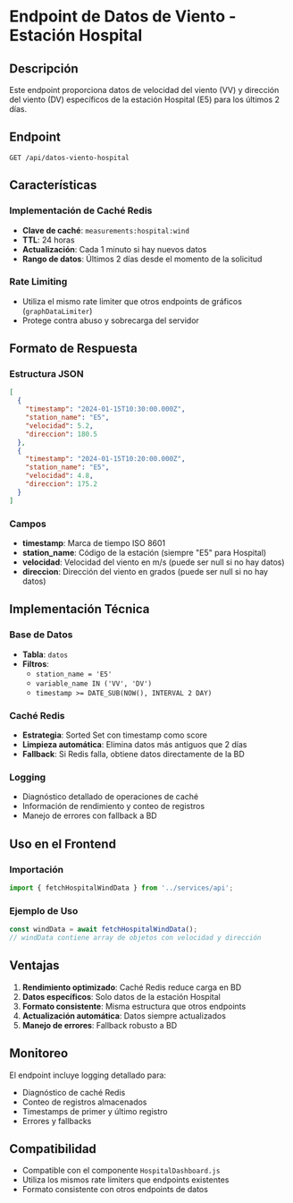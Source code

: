 # Endpoint de Datos de Viento - Estación Hospital

## Descripción

Este endpoint proporciona datos de velocidad del viento (VV) y dirección del viento (DV) específicos de la estación Hospital (E5) para los últimos 2 días.

## Endpoint

```
GET /api/datos-viento-hospital
```

## Características

### Implementación de Caché Redis
- **Clave de caché**: `measurements:hospital:wind`
- **TTL**: 24 horas
- **Actualización**: Cada 1 minuto si hay nuevos datos
- **Rango de datos**: Últimos 2 días desde el momento de la solicitud

### Rate Limiting
- Utiliza el mismo rate limiter que otros endpoints de gráficos (`graphDataLimiter`)
- Protege contra abuso y sobrecarga del servidor

## Formato de Respuesta

### Estructura JSON
```json
[
  {
    "timestamp": "2024-01-15T10:30:00.000Z",
    "station_name": "E5",
    "velocidad": 5.2,
    "direccion": 180.5
  },
  {
    "timestamp": "2024-01-15T10:20:00.000Z",
    "station_name": "E5",
    "velocidad": 4.8,
    "direccion": 175.2
  }
]
```

### Campos
- **timestamp**: Marca de tiempo ISO 8601
- **station_name**: Código de la estación (siempre "E5" para Hospital)
- **velocidad**: Velocidad del viento en m/s (puede ser null si no hay datos)
- **direccion**: Dirección del viento en grados (puede ser null si no hay datos)

## Implementación Técnica

### Base de Datos
- **Tabla**: `datos`
- **Filtros**: 
  - `station_name = 'E5'`
  - `variable_name IN ('VV', 'DV')`
  - `timestamp >= DATE_SUB(NOW(), INTERVAL 2 DAY)`

### Caché Redis
- **Estrategia**: Sorted Set con timestamp como score
- **Limpieza automática**: Elimina datos más antiguos que 2 días
- **Fallback**: Si Redis falla, obtiene datos directamente de la BD

### Logging
- Diagnóstico detallado de operaciones de caché
- Información de rendimiento y conteo de registros
- Manejo de errores con fallback a BD

## Uso en el Frontend

### Importación
```javascript
import { fetchHospitalWindData } from '../services/api';
```

### Ejemplo de Uso
```javascript
const windData = await fetchHospitalWindData();
// windData contiene array de objetos con velocidad y dirección
```

## Ventajas

1. **Rendimiento optimizado**: Caché Redis reduce carga en BD
2. **Datos específicos**: Solo datos de la estación Hospital
3. **Formato consistente**: Misma estructura que otros endpoints
4. **Actualización automática**: Datos siempre actualizados
5. **Manejo de errores**: Fallback robusto a BD

## Monitoreo

El endpoint incluye logging detallado para:
- Diagnóstico de caché Redis
- Conteo de registros almacenados
- Timestamps de primer y último registro
- Errores y fallbacks

## Compatibilidad

- Compatible con el componente `HospitalDashboard.js`
- Utiliza los mismos rate limiters que endpoints existentes
- Formato consistente con otros endpoints de datos 
